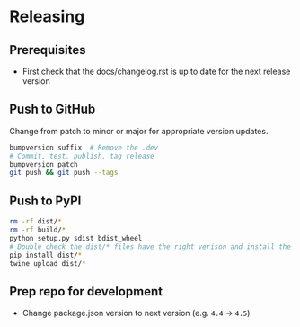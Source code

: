 # Releasing

## Prerequisites

- First check that the docs/changelog.rst is up to date for the next release version

## Push to GitHub

Change from patch to minor or major for appropriate version updates.

```bash
bumpversion suffix  # Remove the .dev
# Commit, test, publish, tag release
bumpversion patch
git push && git push --tags
```

## Push to PyPI

```bash
rm -rf dist/*
rm -rf build/*
python setup.py sdist bdist_wheel
# Double check the dist/* files have the right verison and install the wheel to ensure it's good
pip install dist/*
twine upload dist/*
```

## Prep repo for development

- Change package.json version to next version (e.g. `4.4` -> `4.5`)
